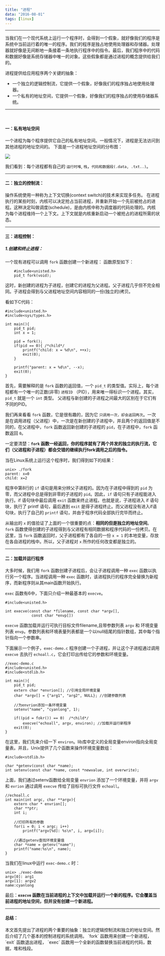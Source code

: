 ```yaml
---
title: "进程"
data: "2016-08-01"
tags: [linux]
---
```


---
当我们在一个现代系统上运行一个程序时，会得到一个假象，就好像我们的程序是系统中当前运行着的唯一的程序。我们的程序是独占地使用处理器和存储器。处理器就好像是无间断地一条接着一条地执行程序中的指令。最后，我们程序中的代码和数据好像是系统存储器中唯一的对象。这些假象都是通过进程的概念提供给我们的。

进程提供给应用程序两个关键的抽象：

 - 一个独立的逻辑控制流，它提供一个假象，好像我们的程序独占地使用处理器。
 - 一个私有的地址空间，它提供一个假象，好像我们的程序独占的使用存储器系统。

---
<br/>
<h4>一：私有地址空间</h4> 
一个进程为每个程序提供它自己的私有地址空间。一般情况下，进程是无法访问到其他进程的地址空间的。
下面是一个进程地址空间的分布图：

![](http://7xtdq2.com1.z0.glb.clouddn.com/process.png)

我们看到：每个进程都有自己的 `运行时堆`, `栈`，`代码和数据段(.data, .txt..)`。

---

<h4>二：独立的控制流：</h4>

操作系统使用一种称为上下文切换(context switch)的技术来实现多任务。
在进程执行的某些时刻，内核可以决定抢占当前进程，并重新开始一个先前被抢占的进程。这种决定叫做调度(schedule)，是由内核中称为调度器的代码处理的。内核为每个进程维持一个上下文。上下文就是内核重新启动一个被抢占的进程所需的状态。

---

<h4>三：进程控制：</h4>

<h5>1.创建和终止进程：</h5>

一个现有进程可以调用 `fork` 函数创建一个新进程：
函数原型如下：

        #include<unisted.h>
        pid_t fork(void);
        
这时，新创建的进程为子进程，创建它的进程为父进程。父子进程几乎但不完全相同。子进程会得到与父进程地址空间内容相同的一份(独立的)拷贝。

看如下C代码：
    
    #include<unisted.h>
    #include<sys/types.h>
    
    int main(){
        pid_t pid;
        int x = 1;
        
        pid = fork();
        if(pid == 0){ /*child*/
            printf("child: x = %d\n", ++x);
            exit(0);
        }
        
        printf("parent: x = %d\n", --x);
        exit(0);
    }

首先，需要解释的是 `fork` 函数的返回值，一个 `pid_t` 的类型值。实际上，每个进程都有一个唯一的正数(非零) `进程ID` （PID），用来唯一得标识一个进程。其实，`pid_t` 就是一个 `int` 类型。 父进程与新创建的子进程之间最大的区别在于它们有不同的PID。

我们再来看看 `fork` 函数，它是很有趣的，因为它 `只调用一次，却会返回两次`。一次是在调用进程（父进程）中，一次是在新创建的子进程中，并且两个的返回值是不同的，在父进程中，`fork` 函数返回新创建的子进程的 `pid`，在子进程中，`fork` 函数返回 `0`。

一定要清楚：**`fork` 函数一经返回，你的程序就有了两个并发的独立的执行流，它们（父进程和子进程）都会交错的继续执行fork调用之后的指令。**

当在Linux系统上运行这个程序时，我们得到如下的结果：
    
    unix> ./fork
    parent: x=0
    child: x=2

程序中第8行的 `if` 语句是用来分辨父子进程的。因为在子进程中得到的 `pid` 为零，而父进程中总是得到非零的子进程的 `pid`。因此，`if` 语句只有子进程能进入执行。if 语句块中最后调用 `exit` 函数来终止进程。也就是说，子进程进入 if 语句块，执行了 printf  语句，最后遇到 `exit` 是得子进程终止。而父进程没有进入if语句块，执行了自己的 `printf` 语句，并由于程序代码全部执行完毕而终止。

从输出的 `x` 的值验证了上面的一个很重要的点：**相同的但是独立的地址空间**。`fork`  函数使得创建的子进程得到与父进程有相同数据和程序代码的一份拷贝。在这里，当 `fork` 函数返回时，父子进程都有了各自的一份 `x = 1` 的本地变量，存放在各自进程的栈中。所以，父子进程对 `x` 所作的任何改变都是独立的。


---
<h4>二：加载并运行程序</h4>

大多时候，我们用 `fork`  函数创建子进程后，会让子进程调用一种 `exec` 函数以执行另一个程序。当进程调用一种 `exec` 函数时，该进程执行的程序完全替换为新程序，而新程序则从其main函数开始执行。

`exec` 函数有6中，下面只介绍一种最基本的 `execve`。

    #include<unisted.h>
    
    int execve(const char *filename, const char *argv[],    
                const char *envp[])


`execve` 函数加载并运行可执行目标文件filename,且带参数列表 `argv` 和 环境变量列表 `envp`。参数列表和环境表量列表都是一个以null结尾的指针数组，其中每个指针指向一个参数串。

下面展示一个例子，`exec-demo.c` 程序创建一个子进程，并让这个子进程通过调用 `execve` 去执行 `echoall.c`，它会打印出传给它的参数和环境变量。

    //exec-demo.c
    #include<unisted.h>
    #include<stdlib.h>
    
    int main(){
        pid_t pid;
        extern char *envrion[]; //引用全局环境变量
        char *argv[] = {"arg1", "arg2", NULL}; //创建参数列表
        
        //为envrion添加一条环境变量
        setenv("name", "cyanlong", 1);
        
        if((pid = fokr()) == 0)  /*child*/
            execve("echoall", argv, environ); //加载并运行新程序
        exit(0);
    }

在这里，我们先来介绍一下 `environ`。lib库中定义的全局变量environ指向全局变量表。并且，Unix提供了几个函数来操作环境变量数组：
    
    #include<stdlib.h>
    
    char *getenv(const char *name);
    int setenv(const char *name, const *newvalue, int overwrite);  

上面，我们通过setenv函数给全局变量 `envrion` 添加了一个环境变量，并将 `argv` 和 `evrion` 通过调用 `execve` 传给了目标可执行文件 `echoall`。    



    //echoall.c
    int main(int argc, char **argv){
        extern char * envrion[];
        char **ptr;
        int i;
        
        //打印所有的参数
        for(i = 0; i < argc; i++)
            printf("argv[%d]: %s\n", i, argv[i]);
        
        //通过getenv查找环境变量值
        char *name = getenv("name");
        printf("name:%s\n", name);
    }
    
当我们在linux中运行 `exec-demo.c` 时：
    
    unix> ./exec-demo
    argv[0]: arg1
    argv[1]: argv2
    name:cyanlong
    
最后：**`execve` 函数在当前进程的上下文中加载并运行一个新的程序。它会覆盖当前进程的地址空间，但并没有创建一个新进程。**

---

<h4>总结：</h4>
本文首先提出了进程的两个重要的抽象：独立的逻辑控制流和独立的地址空间。然后介绍了几个基本的控制进程的系统调用。 `fork` 函数用来创建一个新进程， `exit` 函数退出进程， `exec` 函数用一个全新的函数替换当前进程的代码，数据，堆和栈段。





